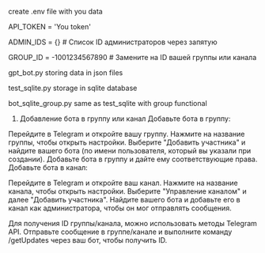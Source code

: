 create .env file with you data

API_TOKEN = 'You token'

ADMIN_IDS = {}  # Список ID администраторов через запятую

GROUP_ID = -1001234567890  # Замените на ID вашей группы или канала

gpt_bot.py storing data in json files

test_sqlite.py storage in sqlite database

bot_sqlite_group.py same as test_sqlite with group functional

1. Добавление бота в группу или канал
Добавьте бота в группу:

Перейдите в Telegram и откройте вашу группу.
Нажмите на название группы, чтобы открыть настройки.
Выберите "Добавить участника" и найдите вашего бота (по имени пользователя, который вы указали при создании).
Добавьте бота в группу и дайте ему соответствующие права.
Добавьте бота в канал:

Перейдите в Telegram и откройте ваш канал.
Нажмите на название канала, чтобы открыть настройки.
Выберите "Управление каналом" и далее "Добавить участника".
Найдите вашего бота и добавьте его в канал как администратора, чтобы он мог отправлять сообщения.


Для получения ID группы/канала, можно использовать методы Telegram API. Отправьте сообщение в группе/канале и выполните команду /getUpdates через ваш бот, чтобы получить ID.
